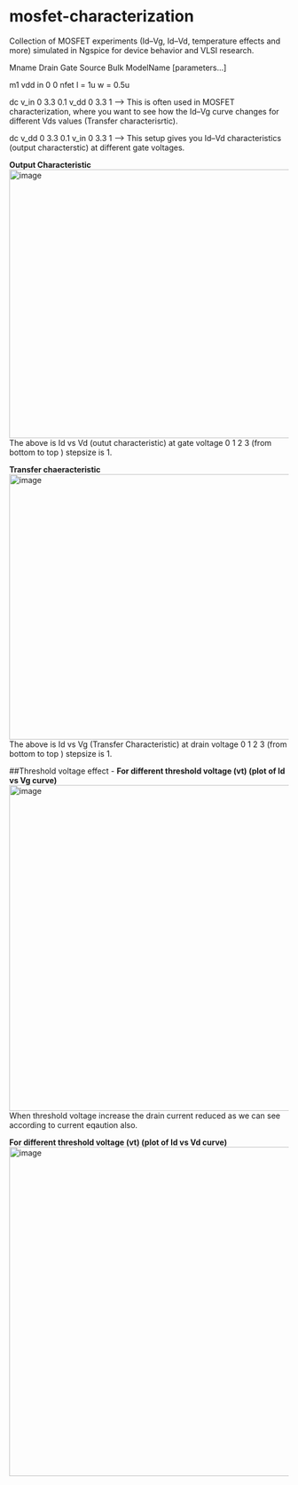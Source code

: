 # mosfet-characterization
Collection of MOSFET experiments (Id–Vg, Id–Vd, temperature effects and more) simulated in Ngspice for device behavior and VLSI research.

Mname Drain Gate Source Bulk ModelName [parameters...]

m1 vdd in 0 0 nfet l = 1u w = 0.5u

dc v_in 0 3.3 0.1 v_dd 0 3.3 1 --> This is often used in MOSFET characterization, where you want to see how the Id–Vg curve changes for different Vds values (Transfer characterisrtic).

dc v_dd 0 3.3 0.1 v_in 0 3.3 1 --> This setup gives you Id–Vd characteristics (output characterstic) at different gate voltages.

**Output Characteristic**
<img width="754" height="484" alt="image" src="https://github.com/user-attachments/assets/5d73e5e0-b0fe-4cdc-b569-ee26e613b27b" />
The above is Id vs Vd (outut characteristic) at gate voltage 0 1 2 3 (from bottom to top ) stepsize is 1.

**Transfer chaeracteristic**
<img width="753" height="478" alt="image" src="https://github.com/user-attachments/assets/7cb6fb42-a90f-49a8-b09d-2988937e1ff4" />
The above is Id vs Vg (Transfer Characteristic) at drain voltage 0 1 2 3 (from bottom to top ) stepsize is 1.

##Threshold voltage effect -
**For different threshold voltage (vt) (plot of Id vs Vg curve)**
<img width="1220" height="587" alt="image" src="https://github.com/user-attachments/assets/2ca16f03-2b48-4beb-b061-e893d2fc1567" />
When threshold voltage increase the drain current reduced as we can see according to current eqaution also.

**For different threshold voltage (vt) (plot of Id vs Vd curve)**
<img width="1157" height="593" alt="image" src="https://github.com/user-attachments/assets/ab8a21e1-d150-40c5-8b38-331f9065b30f" />







